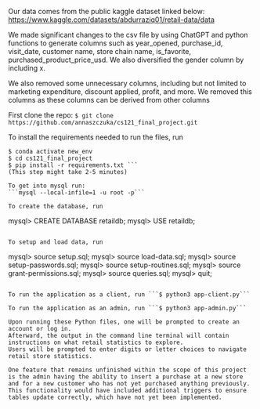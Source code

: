 Our data comes from the public kaggle dataset linked below: 
https://www.kaggle.com/datasets/abdurraziq01/retail-data/data

We made significant changes to the csv file by using ChatGPT and python functions to generate columns such as year_opened, purchase_id, visit_date, 
customer name, store chain name, is_favorite, purchased_product_price_usd. 
We also diversified the gender column by including x.

We also removed some unnecessary columns, including but not limited to marketing expenditure, discount applied, profit, and more. 
We removed this columns as these columns can be derived from other columns

First clone the repo: 
```$ git clone https://github.com/annaszczuka/cs121_final_project.git```

To install the requirements needed to run the files, run 
```$ conda create --name new_env python=3.10.16 
$ conda activate new_env 
$ cd cs121_final_project 
$ pip install -r requirements.txt ```
(This step might take 2-5 minutes)

To get into mysql run:
```mysql --local-infile=1 -u root -p```

To create the database, run
```
mysql> CREATE DATABASE retaildb; 
mysql> USE retaildb;
```

To setup and load data, run
```
mysql> source setup.sql; 
mysql> source load-data.sql; 
mysql> source setup-passwords.sql; 
mysql> source setup-routines.sql; 
mysql> source grant-permissions.sql; 
mysql> source queries.sql;
mysql> quit;
```

To run the application as a client, run ```$ python3 app-client.py```

To run the application as an admin, run ```$ python3 app-admin.py```

Upon running these Python files, one will be prompted to create an account or log in. 
Afterward, the output in the command line terminal will contain instructions on what retail statistics to explore. 
Users will be prompted to enter digits or letter choices to navigate retail store statistics.

One feature that remains unfinished within the scope of this project is the admin having the ability to insert a purchase at a new store 
and for a new customer who has not yet purchased anything previously. This functionality would have included additional triggers to ensure 
tables update correctly, which have not yet been implemented.
